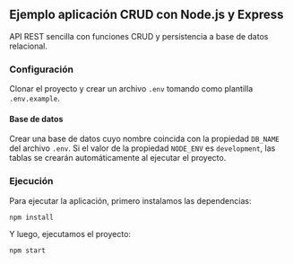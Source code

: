 ## Ejemplo aplicación CRUD con Node.js y Express
API REST sencilla con funciones CRUD y persistencia a base de datos relacional.

### Configuración
Clonar el proyecto y crear un archivo `.env` tomando como plantilla `.env.example`.

#### Base de datos
Crear una base de datos cuyo nombre coincida con la propiedad `DB_NAME` del archivo `.env`. Si el valor de la propiedad `NODE_ENV` es `development`, las tablas se crearán automáticamente al ejecutar el proyecto.

### Ejecución
Para ejecutar la aplicación, primero instalamos las dependencias:
```
npm install
```

Y luego, ejecutamos el proyecto:
```
npm start
```


